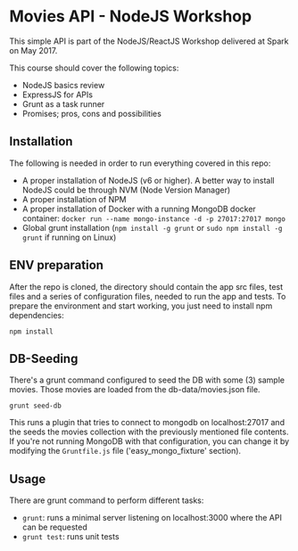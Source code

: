 Movies API - NodeJS Workshop
============================

This simple API is part of the NodeJS/ReactJS Workshop delivered at Spark on May 2017.

This course should cover the following topics:

   - NodeJS basics review
   - ExpressJS for APIs
   - Grunt as a task runner
   - Promises; pros, cons and possibilities


Installation
------------

The following is needed in order to run everything covered in this repo:

   - A proper installation of NodeJS (v6 or higher). A better way to install NodeJS could be through NVM (Node Version Manager)
   - A proper installation of NPM
   - A proper installation of Docker with a running MongoDB docker container: `docker run --name mongo-instance -d -p 27017:27017 mongo`
   - Global grunt installation (`npm install -g grunt` or `sudo npm install -g grunt` if running on Linux)


ENV preparation
---------------

After the repo is cloned, the directory should contain the app src files, test files and a series of configuration files, needed to run the app and tests.
To prepare the environment and start working, you just need to install npm dependencies:

```
npm install
```


DB-Seeding
----------

There's a grunt command configured to seed the DB with some (3) sample movies. Those movies are loaded from the db-data/movies.json file.

```
grunt seed-db
```

This runs a plugin that tries to connect to mongodb on localhost:27017 and the seeds the movies collection with the previously mentioned file contents. If you're not running MongoDB with that configuration, you can change it by modifying the `Gruntfile.js` file ('easy\_mongo\_fixture' section).


Usage
-----

There are grunt command to perform different tasks:

- `grunt`: runs a minimal server listening on localhost:3000 where the API can be requested
- `grunt test`: runs unit tests

